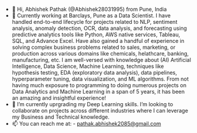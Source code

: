 - 👋 Hi, Abhishek Pathak (@Abhishek28031995) from Pune, India
- 👀 Currently working at Barclays, Pune as a Data Scientist. I have handled end-to-end lifecycle for projects related to NLP, sentiment analysis, anomaly detection, OCR, data analysis, and forecasting using predictive analytics tools like Python, AWS native services, Tableau, SQL, and Advance Excel. Have also gained a handful of experience in solving complex business problems related to sales, marketing, or production across various domains like chemicals, helathcare, banking, manufacturing, etc. I am well-versed with knowledge about (AI) Artificial Intelligence, Data Science, Machine Learning, techniques like hypothesis testing, EDA (exploratory data analysis), data pipelines, hyperparameter tuning, data visualization, and ML algorithms. From not having much exposure to programming to doing numerous projects on Data Analytics and Machine Learning in a span of 5 years, it has been an amazing and insightful experience!
- 🌱 I’m currently uprgrading my Deep Learning skills. I’m looking to collaborate on projects across different industries where I can leverage my Business and Technical knowledge.
- 📫 You can reach me at: - pathak.abhishek2085@gmail.com

<!---
Abhishek28031995/Abhishek28031995 is a ✨ special ✨ repository because its `README.md` (this file) appears on your GitHub profile.
You can click the Preview link to take a look at your changes.
--->
